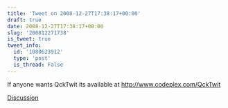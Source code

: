 ```yaml
---
title: 'Tweet on 2008-12-27T17:38:17+00:00'
draft: true
date: 2008-12-27T17:38:17+00:00
slug: '200812271738'
is_tweet: true
tweet_info:
  id: '1080623912'
  type: 'post'
  is_thread: False
---
```




If anyone wants QckTwit its available at http://www.codeplex.com/QckTwit

[Discussion](https://x.com/sytelus/status/1080623912)

